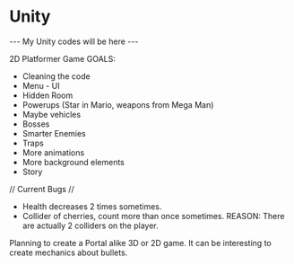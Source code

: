 # Unity

--- My Unity codes will be here ---

2D Platformer Game GOALS:

- Cleaning the code
- Menu - UI
- Hidden Room
- Powerups (Star in Mario, weapons from Mega Man)
- Maybe vehicles
- Bosses
- Smarter Enemies
- Traps
- More animations
- More background elements
- Story

// Current Bugs //

- Health decreases 2 times sometimes.
- Collider of cherries, count more than once sometimes. REASON: There are actually 2 colliders on the player.


Planning to create a Portal alike 3D or 2D game. It can be interesting to create mechanics about bullets.
